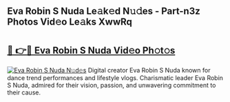 ## Eva Robin S Nuda Le𝚊k𝚎d N𝚞𝚍es - Part-n3z Photos Vid𝚎o Le𝚊ks XwwRq

# <h2><a href="http://fbg5os.evod.top/?m=Eva+Robin+S+Nuda">🔗 👉🔴 Eva Robin S Nuda Vid𝚎o Ph𝚘t𝚘s</a></h2>

[![Eva Robin S Nuda N𝚞d𝚎s](https://i.imgur.com/8V9OHl7.gif)](http://fbg5os.evod.top/?m=Eva+Robin+S+Nuda)
Digital creator Eva Robin S Nuda known for dance trend performances and lifestyle vlogs. Charismatic leader Eva Robin S Nuda, admired for their vision, passion, and unwavering commitment to their cause. 
